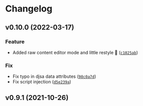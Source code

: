 # Changelog

<!--next-version-placeholder-->

## v0.10.0 (2022-03-17)
### Feature
* Added raw content editor mode and little restyle 💅 ([`c1025ab`](https://github.com/lotrekagency/djsuperadmin/commit/c1025ab1dd05e0cf3022b476c6179845b78ec61a))

### Fix
* Fix typo in djsa data attributes ([`98c0a7d`](https://github.com/lotrekagency/djsuperadmin/commit/98c0a7d74d98e111ff1f01523b50dd6c0c3fcd24))
* Fix script injection ([`d5e239a`](https://github.com/lotrekagency/djsuperadmin/commit/d5e239aa99e17ab36844a945042fb5bc567e17ee))

## v0.9.1 (2021-10-26)

